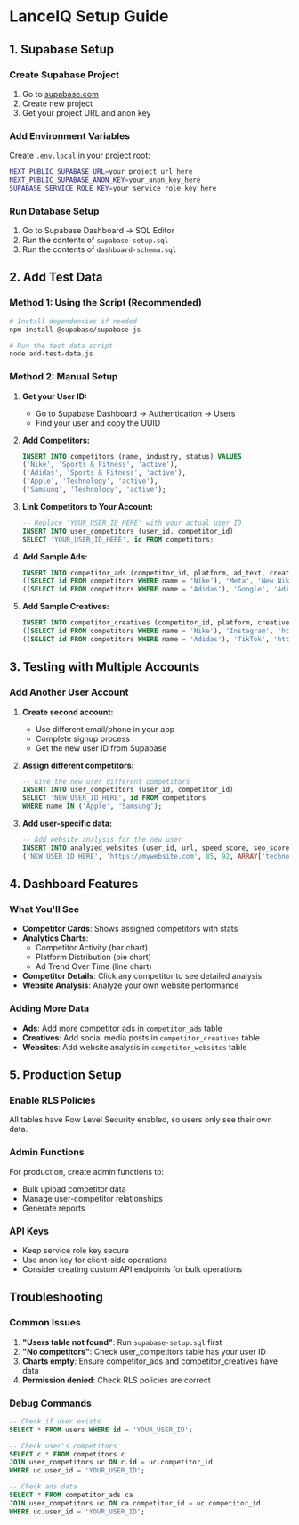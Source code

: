 # LanceIQ Setup Guide

## 1. Supabase Setup

### Create Supabase Project

1. Go to [supabase.com](https://supabase.com)
2. Create new project
3. Get your project URL and anon key

### Add Environment Variables

Create `.env.local` in your project root:

```bash
NEXT_PUBLIC_SUPABASE_URL=your_project_url_here
NEXT_PUBLIC_SUPABASE_ANON_KEY=your_anon_key_here
SUPABASE_SERVICE_ROLE_KEY=your_service_role_key_here
```

### Run Database Setup

1. Go to Supabase Dashboard → SQL Editor
2. Run the contents of `supabase-setup.sql`
3. Run the contents of `dashboard-schema.sql`

## 2. Add Test Data

### Method 1: Using the Script (Recommended)

```bash
# Install dependencies if needed
npm install @supabase/supabase-js

# Run the test data script
node add-test-data.js
```

### Method 2: Manual Setup

1. **Get your User ID:**

   - Go to Supabase Dashboard → Authentication → Users
   - Find your user and copy the UUID

2. **Add Competitors:**

   ```sql
   INSERT INTO competitors (name, industry, status) VALUES
   ('Nike', 'Sports & Fitness', 'active'),
   ('Adidas', 'Sports & Fitness', 'active'),
   ('Apple', 'Technology', 'active'),
   ('Samsung', 'Technology', 'active');
   ```

3. **Link Competitors to Your Account:**

   ```sql
   -- Replace 'YOUR_USER_ID_HERE' with your actual user ID
   INSERT INTO user_competitors (user_id, competitor_id)
   SELECT 'YOUR_USER_ID_HERE', id FROM competitors;
   ```

4. **Add Sample Ads:**

   ```sql
   INSERT INTO competitor_ads (competitor_id, platform, ad_text, creative_url, landing_page_url, start_date, end_date, gpt_analysis) VALUES
   ((SELECT id FROM competitors WHERE name = 'Nike'), 'Meta', 'New Nike Collection - Limited Time Offer', 'https://example.com/nike1.jpg', 'https://nike.com/new', '2024-01-01', '2024-01-31', 'Strong urgency messaging with limited time offer.'),
   ((SELECT id FROM competitors WHERE name = 'Adidas'), 'Google', 'Adidas - Best Quality Products', 'https://example.com/adidas1.jpg', 'https://adidas.com/quality', '2024-01-15', '2024-02-15', 'Quality-focused messaging building brand trust.');
   ```

5. **Add Sample Creatives:**
   ```sql
   INSERT INTO competitor_creatives (competitor_id, platform, creative_url, caption, post_date, likes, comments, shares, gpt_analysis) VALUES
   ((SELECT id FROM competitors WHERE name = 'Nike'), 'Instagram', 'https://example.com/nike_insta.jpg', 'Just launched! Check out our new Nike collection 🔥 #fashion #style', '2024-01-20', 1250, 89, 34, 'High engagement with trending hashtags and social proof.'),
   ((SELECT id FROM competitors WHERE name = 'Adidas'), 'TikTok', 'https://example.com/adidas_tiktok.mp4', 'POV: You discover the perfect sneakers 💫', '2024-01-18', 3200, 156, 78, 'Trending POV format with viral potential.');
   ```

## 3. Testing with Multiple Accounts

### Add Another User Account

1. **Create second account:**

   - Use different email/phone in your app
   - Complete signup process
   - Get the new user ID from Supabase

2. **Assign different competitors:**

   ```sql
   -- Give the new user different competitors
   INSERT INTO user_competitors (user_id, competitor_id)
   SELECT 'NEW_USER_ID_HERE', id FROM competitors
   WHERE name IN ('Apple', 'Samsung');
   ```

3. **Add user-specific data:**
   ```sql
   -- Add website analysis for the new user
   INSERT INTO analyzed_websites (user_id, url, speed_score, seo_score, keywords, gpt_analysis) VALUES
   ('NEW_USER_ID_HERE', 'https://mywebsite.com', 85, 92, ARRAY['technology', 'innovation'], 'Great performance with strong SEO optimization.');
   ```

## 4. Dashboard Features

### What You'll See

- **Competitor Cards**: Shows assigned competitors with stats
- **Analytics Charts**:
  - Competitor Activity (bar chart)
  - Platform Distribution (pie chart)
  - Ad Trend Over Time (line chart)
- **Competitor Details**: Click any competitor to see detailed analysis
- **Website Analysis**: Analyze your own website performance

### Adding More Data

- **Ads**: Add more competitor ads in `competitor_ads` table
- **Creatives**: Add social media posts in `competitor_creatives` table
- **Websites**: Add website analysis in `competitor_websites` table

## 5. Production Setup

### Enable RLS Policies

All tables have Row Level Security enabled, so users only see their own data.

### Admin Functions

For production, create admin functions to:

- Bulk upload competitor data
- Manage user-competitor relationships
- Generate reports

### API Keys

- Keep service role key secure
- Use anon key for client-side operations
- Consider creating custom API endpoints for bulk operations

## Troubleshooting

### Common Issues

1. **"Users table not found"**: Run `supabase-setup.sql` first
2. **"No competitors"**: Check user_competitors table has your user ID
3. **Charts empty**: Ensure competitor_ads and competitor_creatives have data
4. **Permission denied**: Check RLS policies are correct

### Debug Commands

```sql
-- Check if user exists
SELECT * FROM users WHERE id = 'YOUR_USER_ID';

-- Check user's competitors
SELECT c.* FROM competitors c
JOIN user_competitors uc ON c.id = uc.competitor_id
WHERE uc.user_id = 'YOUR_USER_ID';

-- Check ads data
SELECT * FROM competitor_ads ca
JOIN user_competitors uc ON ca.competitor_id = uc.competitor_id
WHERE uc.user_id = 'YOUR_USER_ID';
```
